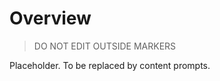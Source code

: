 # Overview

> DO NOT EDIT OUTSIDE MARKERS
<!-- FILLME:START -->
Placeholder. To be replaced by content prompts.
<!-- FILLME:END -->
